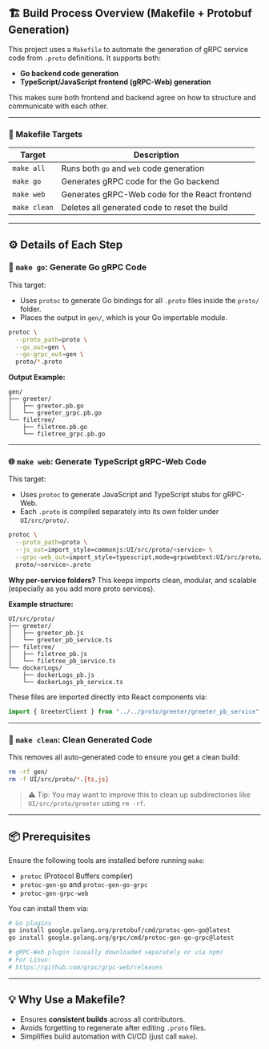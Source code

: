## 🏗️ Build Process Overview (Makefile + Protobuf Generation)

This project uses a `Makefile` to automate the generation of gRPC service code from `.proto` definitions. It supports both:

- **Go backend code generation**
- **TypeScript/JavaScript frontend (gRPC-Web) generation**

This makes sure both frontend and backend agree on how to structure and communicate with each other.

---

### 📄 Makefile Targets

| Target       | Description                                    |
| ------------ | ---------------------------------------------- |
| `make all`   | Runs both `go` and `web` code generation       |
| `make go`    | Generates gRPC code for the Go backend         |
| `make web`   | Generates gRPC-Web code for the React frontend |
| `make clean` | Deletes all generated code to reset the build  |

---

## ⚙️ Details of Each Step

### 🔧 `make go`: Generate Go gRPC Code

This target:

- Uses `protoc` to generate Go bindings for all `.proto` files inside the `proto/` folder.
- Places the output in `gen/`, which is your Go importable module.

```bash
protoc \
  --proto_path=proto \
  --go_out=gen \
  --go-grpc_out=gen \
  proto/*.proto
```

**Output Example:**

```
gen/
├── greeter/
│   ├── greeter.pb.go
│   └── greeter_grpc.pb.go
└── filetree/
    ├── filetree.pb.go
    └── filetree_grpc.pb.go
```

---

### 🌐 `make web`: Generate TypeScript gRPC-Web Code

This target:

- Uses `protoc` to generate JavaScript and TypeScript stubs for gRPC-Web.
- Each `.proto` is compiled separately into its own folder under `UI/src/proto/`.

```bash
protoc \
  --proto_path=proto \
  --js_out=import_style=commonjs:UI/src/proto/<service> \
  --grpc-web_out=import_style=typescript,mode=grpcwebtext:UI/src/proto/<service> \
  proto/<service>.proto
```

**Why per-service folders?** This keeps imports clean, modular, and scalable (especially as you add more proto services).

**Example structure:**

```
UI/src/proto/
├── greeter/
│   ├── greeter_pb.js
│   └── greeter_pb_service.ts
├── filetree/
│   ├── filetree_pb.js
│   └── filetree_pb_service.ts
└── dockerLogs/
    ├── dockerLogs_pb.js
    └── dockerLogs_pb_service.ts
```

These files are imported directly into React components via:

```ts
import { GreeterClient } from "../../proto/greeter/greeter_pb_service";
```

---

### 🧹 `make clean`: Clean Generated Code

This removes all auto-generated code to ensure you get a clean build:

```bash
rm -rf gen/
rm -f UI/src/proto/*.{ts,js}
```

> ⚠️ Tip: You may want to improve this to clean up subdirectories like `UI/src/proto/greeter` using `rm -rf`.

---

## 📦 Prerequisites

Ensure the following tools are installed before running `make`:

- `protoc` (Protocol Buffers compiler)
- `protoc-gen-go` and `protoc-gen-go-grpc`
- `protoc-gen-grpc-web`

You can install them via:

```bash
# Go plugins
go install google.golang.org/protobuf/cmd/protoc-gen-go@latest
go install google.golang.org/grpc/cmd/protoc-gen-go-grpc@latest

# gRPC-Web plugin (usually downloaded separately or via npm)
# For Linux:
# https://github.com/grpc/grpc-web/releases
```

---

## 💡 Why Use a Makefile?

- Ensures **consistent builds** across all contributors.
- Avoids forgetting to regenerate after editing `.proto` files.
- Simplifies build automation with CI/CD (just call `make`).
